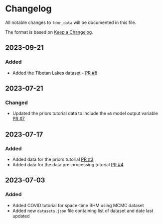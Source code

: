 # Changelog

All notable changes to `fdmr_data` will be documented in this file.

The format is based on [Keep a Changelog](https://keepachangelog.com/en/1.0.0/).

## 2023-09-21

### Added

- Added the Tibetan Lakes dataset - [PR #8](https://github.com/4DModeller/fdmr_data/pull/8)

## 2023-07-21

### Changed

- Updated the priors tutorial data to include the `m5` model output variable [PR #7](https://github.com/4DModeller/fdmr_data/pull/7)

## 2023-07-17

### Added

- Added data for the priors tutorial [PR #3](https://github.com/4DModeller/fdmr_data/pull/3)
- Added data for the data pre-processing tutorial [PR #4](https://github.com/4DModeller/fdmr_data/pull/4)

## 2023-07-03

### Added

- Added COVID tutorial for space-time BHM using MCMC dataset
- Added new `datasets.json` file containing list of dataset and date last updated
